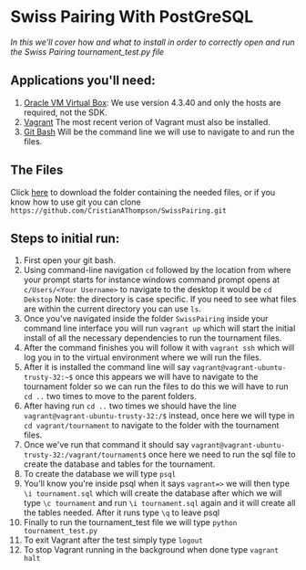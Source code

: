 # Swiss Pairing With PostGreSQL
*In this we'll cover how and what to install in order
to correctly open and run the Swiss Pairing tournament_test.py file*

## Applications you'll need:
1. [Oracle VM Virtual Box](https://www.virtualbox.org/wiki/Download_Old_Builds_4_3): We use version 4.3.40 and only the hosts are required, not the SDK.
2. [Vagrant](https://www.vagrantup.com/downloads.html) The most recent verion of Vagrant must also be installed.
3. [Git Bash](https://git-scm.com/downloads) Will be the command line we will use to navigate to and run the files.

## The Files
Click [here](https://github.com/CristianAThompson/SwissPairing/archive/master.zip) to download the folder containing the needed files, or if you know how to use git you can clone `https://github.com/CristianAThompson/SwissPairing.git`

## Steps to initial run:

1. First open your git bash.
2. Using command-line navigation `cd` followed by the location from where your prompt starts for instance windows command prompt opens at `c/Users/<Your Username>` to navigate to the desktop it would be `cd Dekstop` Note: the directory is case specific. If you need to see what files are within the current directory you can use `ls`.
3. Once you've navigated inside the folder `SwissPairing` inside your command line interface you will run `vagrant up` which will start the initial install of all the necessary dependencies to run the tournament files.
4. After the command finishes you will follow it with `vagrant ssh` which will log you in to the virtual environment where we will run the files.
5. After it is installed the command line will say `vagrant@vagrant-ubuntu-trusty-32:~$` once this appears we will have to navigate to the tournament folder so we can run the files to do this we will have to run `cd ..` two times to move to the parent folders.
6. After having run `cd ..` two times we should have the line `vagrant@vagrant-ubuntu-trusty-32:/$` instead, once here we will type in `cd vagrant/tournament` to navigate to the folder with the tournament files.
7. Once we've run that command it should say `vagrant@vagrant-ubuntu-trusty-32:/vagrant/tournament$` once here we need to run the sql file to create the database and tables for the tournament.
8. To create the database we will type `psql`
9. You'll know you're inside psql when it says `vagrant=>` we will then type `\i tournament.sql` which will create the database after which we will type `\c tournament` and run `\i tournament.sql` again and it will create all the tables needed. After it runs type `\q` to leave psql
10. Finally to run the tournament_test file we will type `python tournament_test.py`
11. To exit Vagrant after the test simply type `logout`
12. To stop Vagrant running in the background when done type `vagrant halt`
